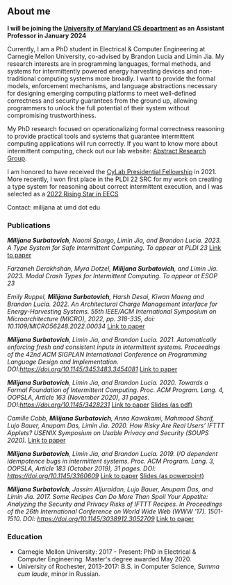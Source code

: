 ## About me

**I will be joining the [University of Maryland CS department](https://www.cs.umd.edu/) as an Assistant Professor in January 2024**

Currently, I am a PhD student in Electrical & Computer Engineering at Carnegie Mellon University, co-advised by Brandon Lucia and Limin Jia. My research interests are in programming languages, formal methods, and systems for intermittently powered energy harvesting devices and non-traditional computing systems more broadly. 
I want to provide the formal models, enforcement mechanisms, and language abstractions necessary for designing emerging computing platforms to meet well-defined correctness and security guarantees from the ground up, allowing programmers to unlock the full potential of their system without compromising trustworthiness.

My PhD research focused on
operationalizing formal correctness reasoning to provide practical tools and systems that guarantee intermittent computing applications will run correctly. If you want to know more about intermittent computing, check out our lab website: [Abstract Research Group](http://abstract.ece.cmu.edu/). 

I am honored to have received the [CyLab Presidential Fellowship](https://cylab.cmu.edu/news/2021/08/11-presidential-fellows.html) in 2021. More recently, I won first place in the PLDI 22 SRC for 
my work on creating a type system for reasoning about correct intermittent execution, and 
I was selected as a [2022 Rising Star in EECS](https://risingstars.utexas.edu/profiles/milijana-surbatovich)


Contact: milijana at umd dot edu

### Publications
_**Milijana Surbatovich**, Naomi Spargo, Limin Jia, and Brandon Lucia. 2023. A Type System for Safe Intermittent Computing. To appear at PLDI 23_ [Link to paper](./assets/docs/surbatovich_pldi23_curricle.pdf) 

_Farzaneh Derakhshan, Myra Dotzel, **Milijana Surbatovich**, and Limin Jia. 2023. Modal Crash Types for Intermittent Computing. To appear at ESOP 23_


_Emily Ruppel, **Milijana Surbatovich**, Harsh Desai, Kiwan Maeng and Brandon Lucia. 2022. An Architectural Charge Management Interface for Energy-Harvesting Systems. 55th IEEE/ACM International Symposium on Microarchitecture (MICRO), 2022, pp. 318-335, doi: 10.1109/MICRO56248.2022.00034_
 [Link to paper](./assets/docs/culpeo.pdf)

_**Milijana Surbatovich**, Limin Jia, and Brandon Lucia. 2021. Automatically enforcing fresh and consistent inputs in intermittent systems. Proceedings of the 42nd ACM SIGPLAN International Conference on Programming Language Design and Implementation. DOI:https://doi.org/10.1145/3453483.3454081_ [Link to paper](./assets/docs/pldi21main-p363-p-ad47bbe125-51344-final.pdf)

_**Milijana Surbatovich**, Limin Jia, and Brandon Lucia. 2020. Towards a Formal Foundation of Intermittent Computing. 
Proc. ACM Program. Lang. 4, OOPSLA, Article 163 (November 2020), 31 pages. DOI:https://doi.org/10.1145/3428231_ 
[Link to paper](./assets/docs/surbatovich_oopsla20.pdf) [Slides (as pdf)](./assets/docs/formal_foundation_flat_copy.pdf) 

_Camille Cobb, **Milijana Surbatovich**, Anna Kawakami, Mahmood Sharif, Lujo Bauer, Anupam Das, Limin Jia. 2020. How Risky Are Real Users’ IFTTT Applets? USENIX Symposium on Usable Privacy and Security (SOUPS 2020)._ [Link to paper](https://camillec.com/SOUPS_2020_IFTTT.pdf)  

_**Milijana Surbatovich**, Limin Jia, and Brandon Lucia. 2019. I/O dependent idempotence bugs in intermittent systems. 
Proc. ACM Program. Lang. 3, OOPSLA, Article 183 (October 2019), 31 pages. DOI: https://doi.org/10.1145/3360609_
[Link to paper](./assets/docs/oopsla19main-p401-p.pdf)     [Slides (as powerpoint)](./assets/docs/ibis_presentation_short.pptx)

_**Milijana Surbatovich**, Jassim Aljuraidan, Lujo Bauer, Anupam Das, and Limin Jia. 2017. Some Recipes Can Do More Than Spoil Your Appetite: Analyzing the Security and Privacy Risks of IFTTT Recipes. In Proceedings of the 26th International Conference on World Wide Web (WWW '17). 1501-1510. DOI: https://doi.org/10.1145/3038912.3052709_ 
[Link to paper](https://www.archive.ece.cmu.edu/~lbauer/papers/2017/www2017-ifttt-info-flows.pdf)


### Education
- Carnegie Mellon University: 2017 - Present: PhD in Electrical & Computer Engineering. Master's degree awarded May 2020.
- University of Rochester, 2013-2017: B.S. in Computer Science, _Summa cum laude_, minor in Russian.